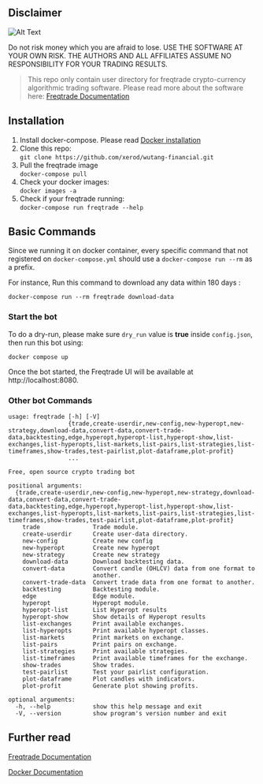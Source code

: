 ## Disclaimer

![Alt Text](https://media.giphy.com/media/128RvI3CzjuXG8/giphy.gif)

Do not risk money which you are afraid to lose. USE THE SOFTWARE AT YOUR OWN RISK. THE AUTHORS AND ALL AFFILIATES ASSUME NO RESPONSIBILITY FOR YOUR TRADING RESULTS.

> This repo only contain user directory for freqtrade crypto-currency algorithmic trading software. Please read more about the software here: [Freqtrade Documentation](https://www.freqtrade.io/en/latest)

## Installation

1. Install docker-compose. Please read [Docker installation](https://docs.docker.com/compose/install/)
2. Clone this repo: <br/>
   `git clone https://github.com/xerod/wutang-financial.git`
3. Pull the freqtrade image <br/>
   `docker-compose pull`
4. Check your docker images: <br/>
   `docker images -a`
5. Check if your freqtrade running: <br/>
   `docker-compose run freqtrade --help`

## Basic Commands

Since we running it on docker container, every specific command that not registered on `docker-compose.yml` should use a `docker-compose run --rm` as a prefix.

For instance, Run this command to download any data within 180 days : <br/>

```
docker-compose run --rm freqtrade download-data
```

### Start the bot

To do a dry-run, please make sure `dry_run` value is **true** inside `config.json`, then run this bot using:

```
docker compose up
```

Once the bot started, the Freqtrade UI will be available at http://localhost:8080.

### Other bot Commands

```
usage: freqtrade [-h] [-V]
                 {trade,create-userdir,new-config,new-hyperopt,new-strategy,download-data,convert-data,convert-trade-data,backtesting,edge,hyperopt,hyperopt-list,hyperopt-show,list-exchanges,list-hyperopts,list-markets,list-pairs,list-strategies,list-timeframes,show-trades,test-pairlist,plot-dataframe,plot-profit}
                 ...

Free, open source crypto trading bot

positional arguments:
  {trade,create-userdir,new-config,new-hyperopt,new-strategy,download-data,convert-data,convert-trade-data,backtesting,edge,hyperopt,hyperopt-list,hyperopt-show,list-exchanges,list-hyperopts,list-markets,list-pairs,list-strategies,list-timeframes,show-trades,test-pairlist,plot-dataframe,plot-profit}
    trade               Trade module.
    create-userdir      Create user-data directory.
    new-config          Create new config
    new-hyperopt        Create new hyperopt
    new-strategy        Create new strategy
    download-data       Download backtesting data.
    convert-data        Convert candle (OHLCV) data from one format to
                        another.
    convert-trade-data  Convert trade data from one format to another.
    backtesting         Backtesting module.
    edge                Edge module.
    hyperopt            Hyperopt module.
    hyperopt-list       List Hyperopt results
    hyperopt-show       Show details of Hyperopt results
    list-exchanges      Print available exchanges.
    list-hyperopts      Print available hyperopt classes.
    list-markets        Print markets on exchange.
    list-pairs          Print pairs on exchange.
    list-strategies     Print available strategies.
    list-timeframes     Print available timeframes for the exchange.
    show-trades         Show trades.
    test-pairlist       Test your pairlist configuration.
    plot-dataframe      Plot candles with indicators.
    plot-profit         Generate plot showing profits.

optional arguments:
  -h, --help            show this help message and exit
  -V, --version         show program's version number and exit
```

## Further read

[Freqtrade Documentation](https://www.freqtrade.io/en/latest)

[Docker Documentation](https://docs.docker.com)

